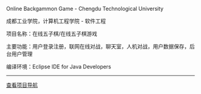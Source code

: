 Online Backgammon Game - Chengdu Technological University

成都工业学院，计算机工程学院 - 软件工程

项目名称：在线五子棋/在线五子棋游戏

主要功能：用户登录注册，联网在线对战，聊天室，人机对战，用户数据保存，后台用户管理

编译环境：Eclipse IDE for Java Developers<hr>

  [查看项目导航](https://github.com/bzsome/mydata)
